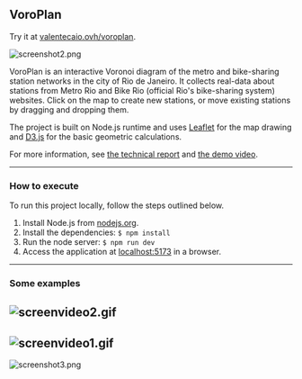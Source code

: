 
## VoroPlan

Try it at [valentecaio.ovh/voroplan](http://valentecaio.ovh:5173/voroplan/).  

![screenshot2.png](https://github.com/valentecaio/voroplan/blob/main/media/screenshot2.png?raw=true)

VoroPlan is an interactive Voronoi diagram of the metro and bike-sharing station networks in the city of Rio de Janeiro. It collects real-data about stations from Metro Rio and Bike Rio (official Rio's bike-sharing system) websites. Click on the map to create new stations, or move existing stations by dragging and dropping them.    

The project is built on Node.js runtime and uses [Leaflet](https://leafletjs.com/) for the map drawing and [D3.js](https://d3js.org/what-is-d3) for the basic geometric calculations.  

For more information, see [the technical report](media/VoroPlan.pdf) and [the demo video](https://drive.google.com/file/d/16eQ6ag3iZrek7HiCUyrd1eWrEeVvus6Z/view?usp=drive_link).  

---
### How to execute
To run this project locally, follow the steps outlined below.

1. Install Node.js from [nodejs.org](https://nodejs.org).
2. Install the dependencies: `$ npm install`
3. Run the node server: `$ npm run dev`
4. Access the application at [localhost:5173](http://localhost:5173) in a browser.

---
### Some examples

![screenvideo2.gif](https://github.com/valentecaio/voroplan/blob/main/media/screenvideo2.gif?raw=true)
-
![screenvideo1.gif](https://github.com/valentecaio/voroplan/blob/main/media/screenvideo1.gif?raw=true)
-
![screenshot3.png](https://github.com/valentecaio/voroplan/blob/main/media/screenshot3.png?raw=true)
